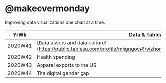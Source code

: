# @makeovermonday
Improving data visualizations one chart at a time.

| YrWk | Data & Tableau link |
|-|-|
| 2020W41 | [Data assets and data culture] (https://public.tableau.com/profile/mhgngoc#!/vizhome/makeovermonday2020W41/DASHBOARD) |
| 2020W42 | Health spending |
| 2020W43 | Apparel exports to the US |
| 2020W44 | The digital gender gap |
